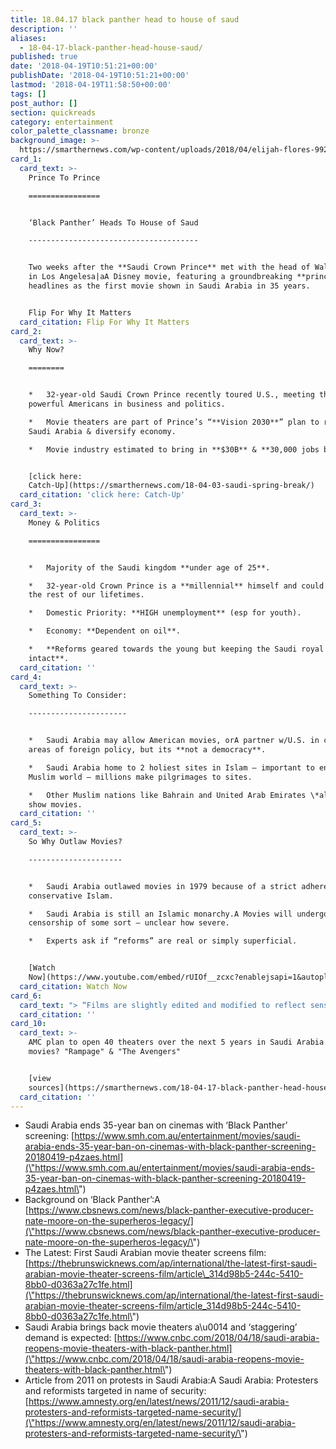 ```yaml
---
title: 18.04.17 black panther head to house of saud
description: ''
aliases:
  - 18-04-17-black-panther-head-house-saud/
published: true
date: '2018-04-19T10:51:21+00:00'
publishDate: '2018-04-19T10:51:21+00:00'
lastmod: '2018-04-19T11:58:50+00:00'
tags: []
post_author: []
section: quickreads
category: entertainment
color_palette_classname: bronze
background_image: >-
  https://smarthernews.com/wp-content/uploads/2018/04/elijah-flores-99207-unsplash-scaled.jpg
card_1:
  card_text: >-
    Prince To Prince

    ================


    ‘Black Panther’ Heads To House of Saud

    --------------------------------------


    Two weeks after the **Saudi Crown Prince** met with the head of Walt Disney
    in Los Angelesa|aA Disney movie, featuring a groundbreaking **prince**,
    headlines as the first movie shown in Saudi Arabia in 35 years.


    Flip For Why It Matters
  card_citation: Flip For Why It Matters
card_2:
  card_text: >-
    Why Now?

    ========


    *   32-year-old Saudi Crown Prince recently toured U.S., meeting the most
    powerful Americans in business and politics.

    *   Movie theaters are part of Prince’s “**Vision 2030**” plan to reform
    Saudi Arabia & diversify economy.

    *   Movie industry estimated to bring in **$30B** & **30,000 jobs by 2030**.


    [click here:
    Catch-Up](https://smarthernews.com/18-04-03-saudi-spring-break/)
  card_citation: 'click here: Catch-Up'
card_3:
  card_text: >-
    Money & Politics

    ================


    *   Majority of the Saudi kingdom **under age of 25**.

    *   32-year-old Crown Prince is a **millennial** himself and could rule for
    the rest of our lifetimes.

    *   Domestic Priority: **HIGH unemployment** (esp for youth).

    *   Economy: **Dependent on oil**.

    *   **Reforms geared towards the young but keeping the Saudi royal kingdom
    intact**.
  card_citation: ''
card_4:
  card_text: >-
    Something To Consider:

    ----------------------


    *   Saudi Arabia may allow American movies, orA partner w/U.S. in certain
    areas of foreign policy, but its **not a democracy**.

    *   Saudi Arabia home to 2 holiest sites in Islam – important to entire
    Muslim world – millions make pilgrimages to sites.

    *   Other Muslim nations like Bahrain and United Arab Emirates \*already\*
    show movies.
  card_citation: ''
card_5:
  card_text: >-
    So Why Outlaw Movies?

    ---------------------


    *   Saudi Arabia outlawed movies in 1979 because of a strict adherence to
    conservative Islam.

    *   Saudi Arabia is still an Islamic monarchy.A Movies will undergo
    censorship of some sort – unclear how severe.

    *   Experts ask if “reforms” are real or simply superficial.


    [Watch
    Now](https://www.youtube.com/embed/rUIOf__zcxc?enablejsapi=1&autoplay=1&rel=0)
  card_citation: Watch Now
card_6:
  card_text: "> “Films are slightly edited and modified to reflect sensitivity to the local culture here in the region. But even with those modest edits a\x14 you can imagine what they are, sexuality and nudity are out a\x14 but we believe that those edits will be quite modest.”\n> \n> Adam Aron, AMC Chief Executive, to CNBC April 18, 2018. He said the company \"rushed in\" when they heard of an opportunity in Saudi Arabia."
  card_citation: ''
card_10:
  card_text: >-
    AMC plan to open 40 theaters over the next 5 years in Saudi Arabia. Next
    movies? "Rampage" & "The Avengers"


    [view
    sources](https://smarthernews.com/18-04-17-black-panther-head-house-saud/)
  card_citation: ''
---
```

*   Saudi Arabia ends 35-year ban on cinemas with ‘Black Panther’ screening: [https://www.smh.com.au/entertainment/movies/saudi-arabia-ends-35-year-ban-on-cinemas-with-black-panther-screening-20180419-p4zaes.html](\"https://www.smh.com.au/entertainment/movies/saudi-arabia-ends-35-year-ban-on-cinemas-with-black-panther-screening-20180419-p4zaes.html\")
*   Background on ‘Black Panther’:A [https://www.cbsnews.com/news/black-panther-executive-producer-nate-moore-on-the-superheros-legacy/](\"https://www.cbsnews.com/news/black-panther-executive-producer-nate-moore-on-the-superheros-legacy/\")
*   The Latest: First Saudi Arabian movie theater screens film: [https://thebrunswicknews.com/ap/international/the-latest-first-saudi-arabian-movie-theater-screens-film/article\_314d98b5-244c-5410-8bb0-d0363a27c1fe.html](\"https://thebrunswicknews.com/ap/international/the-latest-first-saudi-arabian-movie-theater-screens-film/article_314d98b5-244c-5410-8bb0-d0363a27c1fe.html\")
*   Saudi Arabia brings back movie theaters a\\u0014 and ‘staggering’ demand is expected: [https://www.cnbc.com/2018/04/18/saudi-arabia-reopens-movie-theaters-with-black-panther.html](\"https://www.cnbc.com/2018/04/18/saudi-arabia-reopens-movie-theaters-with-black-panther.html\")
*   Article from 2011 on protests in Saudi Arabia:A Saudi Arabia: Protesters and reformists targeted in name of security: [https://www.amnesty.org/en/latest/news/2011/12/saudi-arabia-protesters-and-reformists-targeted-name-security/](\"https://www.amnesty.org/en/latest/news/2011/12/saudi-arabia-protesters-and-reformists-targeted-name-security/\")